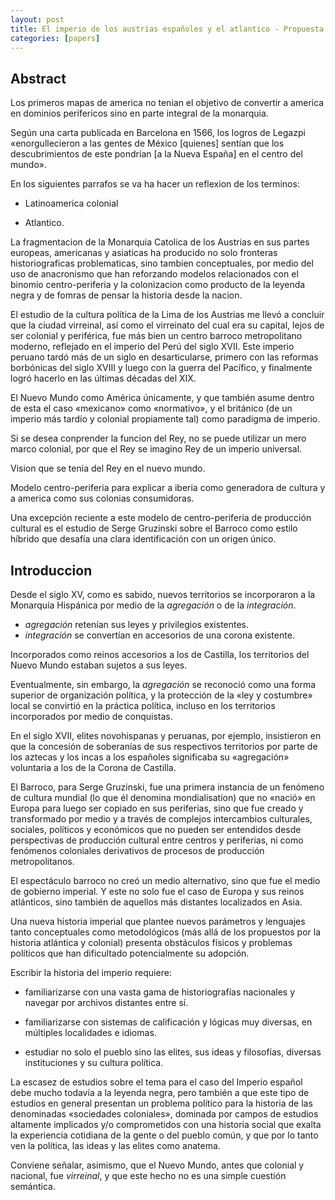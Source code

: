 ```yaml
---
layout: post
title: El imperio de los austrias españoles y el atlantico - Propuesta para una nueva historia
categories: [papers]
---
```


<!--more-->

## Abstract

Los primeros mapas  de america no tenian el objetivo de convertir a america en dominios perifericos sino en parte integral de la monarquia.

Según una carta publicada en Barcelona en 1566, los logros de Legazpi «enorgullecieron a las gentes de México [quienes] sentían que los descubrimientos de este pondrían [a la Nueva España] en el centro del mundo».

En los siguientes parrafos se va ha hacer un reflexion de los terminos:

- Latinoamerica colonial

- Atlantico.

La fragmentacion de la Monarquia Catolica de los Austrias en sus partes europeas, americanas y asiaticas ha producido no solo fronteras historiograficas problematicas, sino tambien conceptuales, por medio del uso de anacronismo que han reforzando modelos relacionados con el binomio centro-periferia y la colonizacion como producto de la leyenda negra y de fomras de pensar la historia desde la nacion.

El estudio de la cultura política de la Lima de los Austrias me llevó a concluir que la ciudad virreinal, así como el virreinato del cual era su capital, lejos de ser colonial y periférica, fue más bien un centro barroco metropolitano moderno, reflejado en el imperio del Perú del siglo XVII. Este imperio peruano tardó más de un siglo en desarticularse, primero con las reformas borbónicas del siglo XVIII y luego con la guerra del Pacífico, y finalmente logró hacerlo en las últimas décadas del XIX.

El Nuevo Mundo como América únicamente, y que también asume dentro de esta el caso «mexicano» como «normativo», y el británico (de un imperio más tardío y colonial propiamente tal) como paradigma de imperio.

Si se desea conprender la funcion del Rey, no se puede utilizar un mero marco colonial, por que el Rey se imagino Rey de un imperio universal.

Vision que se tenia del Rey en el nuevo mundo.

Modelo centro-periferia para explicar a iberia como generadora de cultura y a america como sus colonias consumidoras.

Una excepción reciente a este modelo de centro-periferia de producción cultural es el estudio de Serge Gruzinski sobre el Barroco como estilo híbrido que desafía una clara identificación con un origen único.

## Introduccion

Desde el siglo XV, como es sabido, nuevos territorios se incorporaron a la Monarquía Hispánica por medio de la *agregación* o de la *integración*.

- *agregación* retenían sus leyes y privilegios existentes.
- *integración* se convertían en accesorios de una corona existente.

Incorporados como reinos accesorios a los de Castilla, los territorios del Nuevo Mundo estaban sujetos a sus leyes.

Eventualmente, sin embargo, la *agregación* se reconoció como una forma superior de organización política, y la protección de la «ley y costumbre» local se convirtió en la práctica política, incluso en los territorios incorporados por medio de conquistas.

En el siglo XVII, elites novohispanas y peruanas, por ejemplo, insistieron en que la concesión de soberanías de sus respectivos territorios por parte de los aztecas y los incas a los españoles significaba su «agregación» voluntaria a los de la Corona de Castilla.

El Barroco, para Serge Gruzinski, fue una primera instancia de un fenómeno de cultura mundial (lo que él denomina mondialisation) que no «nació» en Europa para luego ser copiado en sus periferias, sino que fue creado y transformado por medio y a través de complejos intercambios culturales, sociales, políticos y económicos que no pueden ser entendidos desde perspectivas de producción cultural entre centros y periferias, ni como fenómenos coloniales derivativos de procesos de producción metropolitanos.

El espectáculo barroco no creó un medio alternativo, sino que fue el medio de gobierno imperial. Y este no solo fue el caso de Europa y sus reinos atlánticos, sino también de aquellos más distantes localizados en Asia.

Una nueva historia imperial que plantee nuevos parámetros y lenguajes tanto conceptuales como metodológicos (más allá de los propuestos por la historia atlántica y colonial) presenta obstáculos físicos y
problemas políticos que han dificultado potencialmente su adopción.

Escribir la historia del imperio requiere:

- familiarizarse con una vasta gama de historiografías nacionales y navegar por archivos distantes entre sí.

- familiarizarse con sistemas de calificación y lógicas muy diversas, en múltiples localidades e idiomas.

- estudiar no solo el pueblo sino las elites, sus ideas y filosofías, diversas instituciones y su cultura política.

La escasez de estudios sobre el tema para el caso del Imperio español debe mucho todavía a la leyenda negra, pero también a que este tipo de estudios en general presentan un problema político para la historia de las denominadas «sociedades coloniales», dominada por campos de estudios altamente implicados y/o comprometidos con una historia social que exalta la experiencia cotidiana de la gente o del pueblo común, y que por lo tanto ven la política, las ideas y las elites como anatema.

Conviene señalar, asimismo, que el Nuevo Mundo, antes que colonial y nacional, fue *virreinal*, y que este hecho no es una simple cuestión semántica.
